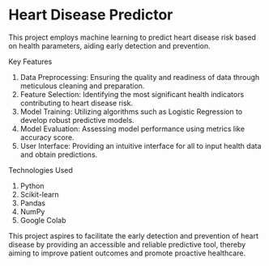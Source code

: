 # Heart Disease Predictor

This project employs machine learning to predict heart disease risk based on health parameters, aiding early detection and prevention.

Key Features
1) Data Preprocessing: Ensuring the quality and readiness of data through meticulous cleaning and preparation.
2) Feature Selection: Identifying the most significant health indicators contributing to heart disease risk.
3) Model Training: Utilizing algorithms such as Logistic Regression to develop robust predictive models.
4) Model Evaluation: Assessing model performance using metrics like accuracy score.
5) User Interface: Providing an intuitive interface for all to input health data and obtain predictions.

Technologies Used
1) Python
2) Scikit-learn
3) Pandas
4) NumPy
5) Google Colab

This project aspires to facilitate the early detection and prevention of heart disease by providing an accessible and reliable predictive tool, thereby aiming to improve patient outcomes and promote proactive healthcare.
